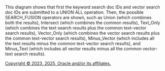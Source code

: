 This diagram shows that first the keyword search doc IDs and vector search doc IDs are submitted to a UNION ALL operation. Then, the possible SEARCH_FUSION operators are shown, such as Union (which combines both the results), Intersect (which combines the common results), Text_Only (which combines the text search results plus the common text-vector search results), Vector_Only (which combines the vector search results plus the common text-vector search results), Minus_Vector (which includes all the text results minus the common text-vector search results), and Minus_Text (which includes all vector results minus all the common vector-text search results).

[Copyright © 2023, 2025, Oracle and/or its affiliates.](../../../dcommon/html/cpyr.htm)

